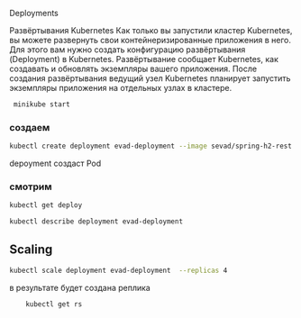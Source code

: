 Deployments

Развёртывания Kubernetes
Как только вы запустили кластер Kubernetes, вы можете развернуть свои контейнеризированные приложения в него. Для этого вам нужно создать конфигурацию развёртывания (Deployment) в Kubernetes. Развёртывание сообщает Kubernetes, как создавать и обновлять экземпляры вашего приложения. После создания развёртывания ведущий узел Kubernetes планирует запустить экземпляры приложения на отдельных узлах в кластере.

```bash 
 minikube start
```

### создаем
```bash
kubectl create deployment evad-deployment --image sevad/spring-h2-rest:v1.0.0
```
depoyment создаст Pod

### смотрим 
```bash
kubectl get deploy
```

```bash
kubectl describe deployment evad-deployment
```

## Scaling 
```bash
kubectl scale deployment evad-deployment  --replicas 4 
```

в результате будет создана реплика 
```bash
    kubectl get rs
```
